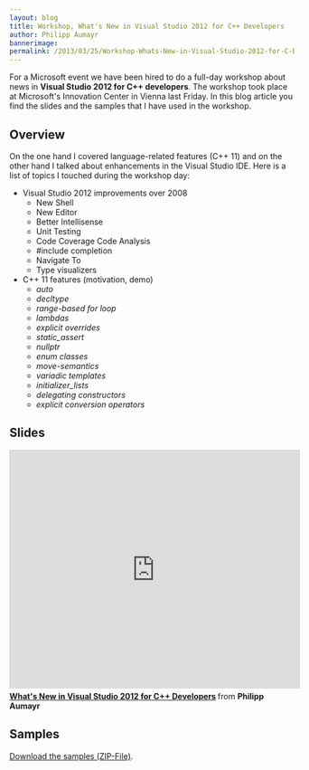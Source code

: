```yaml
---
layout: blog
title: Workshop, What's New in Visual Studio 2012 for C++ Developers
author: Philipp Aumayr
bannerimage: 
permalink: /2013/03/25/Workshop-Whats-New-in-Visual-Studio-2012-for-C-Developers
---
```


<p xmlns="http://www.w3.org/1999/xhtml">For a Microsoft event we have been hired to do a full-day workshop about news in <strong>Visual Studio 2012 for C++ developers</strong>. The workshop took place at Microsoft's Innovation Center in Vienna last Friday. In this blog article you find the slides and the samples that I have used in the workshop.</p><h2 xmlns="http://www.w3.org/1999/xhtml">Overview</h2><p xmlns="http://www.w3.org/1999/xhtml">On the one hand I covered language-related features (C++ 11) and on the other hand I talked about enhancements in the Visual Studio IDE. Here is a list of topics I touched during the workshop day:</p><ul xmlns="http://www.w3.org/1999/xhtml">
  <li>Visual Studio 2012 improvements over 2008

<ul><li>New Shell</li><li>New Editor </li><li>Better Intellisense </li><li>Unit Testing </li><li>Code Coverage Code Analysis </li><li>#include completion </li><li>Navigate To </li><li>Type visualizers</li></ul></li>
  <li>C++ 11 features (motivation, demo)

<ul><li><em>auto</em></li><li><em>decltype</em></li><li><em>range-based for loop</em></li><li><em>lambdas</em></li><li><em>explicit overrides</em></li><li><em>static_assert</em></li><li><em>nullptr</em></li><li><em>enum classes</em></li><li><em>move-semantics</em></li><li><em>variadic templates</em></li><li><em>initializer_lists</em></li><li><em>delegating constructors</em></li><li><em>explicit conversion operators</em></li></ul></li>
</ul><h2 xmlns="http://www.w3.org/1999/xhtml">Slides</h2><iframe src="http://de.slideshare.net/slideshow/embed_code/17667739?rel=0" width="512" height="421" frameborder="0" marginwidth="0" marginheight="0" scrolling="no" style="border:1px solid #CCC;border-width:1px 1px 0;margin-bottom:5px" allowfullscreen="allowfullscreen" webkitallowfullscreen="webkitallowfullscreen" mozallowfullscreen="mozallowfullscreen" xmlns="http://www.w3.org/1999/xhtml"></iframe><div style="margin-bottom:5px" data-mce-style="margin-bottom: 5px;" xmlns="http://www.w3.org/1999/xhtml">
  <strong>
    <a href="http://de.slideshare.net/rstropek/vcpp2012-full-styled" title="What's New in Visual Studio 2012 for C++ Developers" target="_blank">What's New in Visual Studio 2012 for C++ Developers</a>
  </strong> from <strong>Philipp Aumayr</strong></div><h2 xmlns="http://www.w3.org/1999/xhtml">Samples</h2><p xmlns="http://www.w3.org/1999/xhtml">
  <a href="{{site.baseurl}}images/blog/2013/03/VC2012.zip" title="Samples for C++ workshop" target="_blank">Download the samples (ZIP-File)</a>.</p>